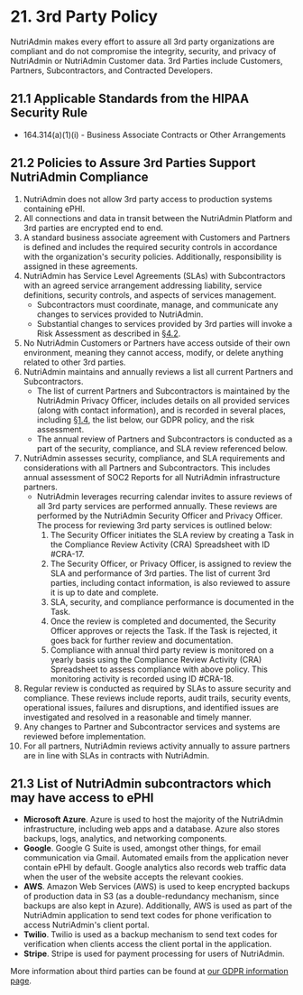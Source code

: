 # 21. 3rd Party Policy

NutriAdmin makes every effort to assure all 3rd party organizations are compliant and do not compromise the integrity, security, and privacy of NutriAdmin or NutriAdmin Customer data. 3rd Parties include Customers, Partners, Subcontractors, and Contracted Developers.

## 21.1 Applicable Standards from the HIPAA Security Rule

* 164.314(a)(1)(i) - Business Associate Contracts or Other Arrangements

## 21.2 Policies to Assure 3rd Parties Support NutriAdmin Compliance

1. NutriAdmin does not allow 3rd party access to production systems containing ePHI.
2. All connections and data in transit between the NutriAdmin Platform and 3rd parties are encrypted end to end.
3. A standard business associate agreement with Customers and Partners is defined and includes the required security controls in accordance with the organization's security policies. Additionally, responsibility is assigned in these agreements.
4. NutriAdmin has Service Level Agreements (SLAs) with Subcontractors with an agreed service arrangement addressing liability, service definitions, security controls, and aspects of services management.
   * Subcontractors must coordinate, manage, and communicate any changes to services provided to NutriAdmin.
   * Substantial changes to services provided by 3rd parties will invoke a Risk Assessment as described in [§4.2](#4.2-risk-management-policies).
5. No NutriAdmin Customers or Partners have access outside of their own environment, meaning they cannot access, modify, or delete anything related to other 3rd parties.
7. NutriAdmin maintains and annually reviews a list all current Partners and Subcontractors.
   * The list of current Partners and Subcontractors is maintained by the NutriAdmin Privacy Officer, includes details on all provided services (along with contact information), and is recorded in several places, including [§1.4](#1.4-nutriadmin-organizational-concepts), the list below, our GDPR policy, and the risk assessment.
   * The annual review of Partners and Subcontractors is conducted as a part of the security, compliance, and SLA review referenced below.
8. NutriAdmin assesses security, compliance, and SLA requirements and considerations with all Partners and Subcontractors. This includes annual assessment of SOC2 Reports for all NutriAdmin infrastructure partners.
   * NutriAdmin leverages recurring calendar invites to assure reviews of all 3rd party services are performed annually. These reviews are performed by the NutriAdmin Security Officer and Privacy Officer. The process for reviewing 3rd party services is outlined below:
     1. The Security Officer initiates the SLA review by creating a Task in the Compliance Review Activity (CRA) Spreadsheet with ID #CRA-17.
     2. The Security Officer, or Privacy Officer, is assigned to review the SLA and performance of 3rd parties. The list of current 3rd parties, including contact information, is also reviewed to assure it is up to date and complete.
     3. SLA, security, and compliance performance is documented in the Task.
     4. Once the review is completed and documented, the Security Officer approves or rejects the Task. If the Task is rejected, it goes back for further review and documentation.
     5. Compliance with annual third party review is monitored on a yearly basis using the Compliance Review Activity (CRA) Spreadsheet to assess compliance with above policy. This monitoring activity is recorded using ID #CRA-18.
9. Regular review is conducted as required by SLAs to assure security and compliance. These reviews include reports, audit trails, security events, operational issues, failures and disruptions, and identified issues are investigated and resolved in a reasonable and timely manner.
10. Any changes to Partner and Subcontractor services and systems are reviewed before implementation.
11. For all partners, NutriAdmin reviews activity annually to assure partners are in line with SLAs in contracts with NutriAdmin.

## 21.3 List of NutriAdmin subcontractors which may have access to ePHI

* **Microsoft Azure**. Azure is used to host the majority of the NutriAdmin infrastructure, including web apps and a database. Azure also stores backups, logs, analytics, and networking components.
* **Google**. Google G Suite is used, amongst other things, for email communication via Gmail. Automated emails from the application never contain ePHI by default. Google analytics also records web traffic data when the user of the website accepts the relevant cookies.
* **AWS**. Amazon Web Services (AWS) is used to keep encrypted backups of production data in S3 (as a double-redundancy mechanism, since backups are also kept in Azure). Additionally, AWS is used as part of the NutriAdmin application to send text codes for phone verification to access NutriAdmin's client portal.
* **Twilio**. Twilio is used as a backup mechanism to send text codes for verification when clients access the client portal in the application.
* **Stripe**. Stripe is used for payment processing for users of NutriAdmin. 

More information about third parties can be found at [our GDPR information page](https://nutriadmin.com/docs/nutriadmin-gdpr-general-data-protection-regulation-information).
